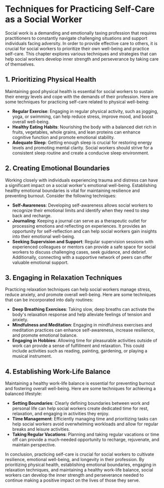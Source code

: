 Techniques for Practicing Self-Care as a Social Worker
=================================================================

Social work is a demanding and emotionally taxing profession that requires practitioners to constantly navigate challenging situations and support individuals facing adversity. In order to provide effective care to others, it is crucial for social workers to prioritize their own well-being and practice self-care. This chapter explores various techniques and strategies that can help social workers develop inner strength and perseverance by taking care of themselves.

1\. Prioritizing Physical Health
-------------------------------

Maintaining good physical health is essential for social workers to sustain their energy levels and cope with the demands of their profession. Here are some techniques for practicing self-care related to physical well-being:

* **Regular Exercise**: Engaging in regular physical activity, such as jogging, yoga, or swimming, can help reduce stress, improve mood, and boost overall well-being.
* **Healthy Eating Habits**: Nourishing the body with a balanced diet rich in fruits, vegetables, whole grains, and lean proteins can enhance cognitive function and promote emotional stability.
* **Adequate Sleep**: Getting enough sleep is crucial for restoring energy levels and promoting mental clarity. Social workers should strive for a consistent sleep routine and create a conducive sleep environment.

2\. Creating Emotional Boundaries
--------------------------------

Working closely with individuals experiencing trauma and distress can have a significant impact on a social worker's emotional well-being. Establishing healthy emotional boundaries is vital for maintaining resilience and preventing burnout. Consider the following techniques:

* **Self-Awareness**: Developing self-awareness allows social workers to recognize their emotional limits and identify when they need to step back and recharge.
* **Journaling**: Keeping a journal can serve as a therapeutic outlet for processing emotions and reflecting on experiences. It provides an opportunity for self-reflection and can help social workers gain insights into their emotional well-being.
* **Seeking Supervision and Support**: Regular supervision sessions with experienced colleagues or mentors can provide a safe space for social workers to discuss challenging cases, seek guidance, and debrief. Additionally, connecting with a supportive network of peers can offer valuable emotional support.

3\. Engaging in Relaxation Techniques
------------------------------------

Practicing relaxation techniques can help social workers manage stress, reduce anxiety, and promote overall well-being. Here are some techniques that can be incorporated into daily routines:

* **Deep Breathing Exercises**: Taking slow, deep breaths can activate the body's relaxation response and help alleviate feelings of tension and anxiety.
* **Mindfulness and Meditation**: Engaging in mindfulness exercises and meditation practices can enhance self-awareness, increase resilience, and promote emotional balance.
* **Engaging in Hobbies**: Allowing time for pleasurable activities outside of work can provide a sense of fulfillment and relaxation. This could include activities such as reading, painting, gardening, or playing a musical instrument.

4\. Establishing Work-Life Balance
---------------------------------

Maintaining a healthy work-life balance is essential for preventing burnout and fostering overall well-being. Here are some techniques for achieving a balanced lifestyle:

* **Setting Boundaries**: Clearly defining boundaries between work and personal life can help social workers create dedicated time for rest, relaxation, and engaging in activities they enjoy.
* **Time Management**: Efficiently managing time and prioritizing tasks can help social workers avoid overwhelming workloads and allow for regular breaks and leisure activities.
* **Taking Regular Vacations**: Planning and taking regular vacations or time off can provide a much-needed opportunity to recharge, rejuvenate, and maintain perspective.

In conclusion, practicing self-care is crucial for social workers to cultivate resilience, emotional well-being, and longevity in their profession. By prioritizing physical health, establishing emotional boundaries, engaging in relaxation techniques, and maintaining a healthy work-life balance, social workers can develop the inner strength and perseverance needed to continue making a positive impact on the lives of those they serve.
